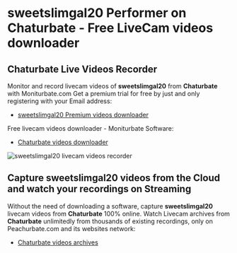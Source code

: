 # sweetslimgal20 Performer on Chaturbate - Free LiveCam videos downloader

## Chaturbate Live Videos Recorder

Monitor and record livecam videos of **sweetslimgal20** from **Chaturbate** with Moniturbate.com
Get a premium trial for free by just and only registering with your Email address:
* [sweetslimgal20 Premium videos downloader](https://moniturbate.com/request-demo-licence-key.html)

Free livecam videos downloader - Moniturbate Software:
* [Chaturbate videos downloader](https://moniturbate.com/moniturbate-download-software.html)

![sweetslimgal20 livecam videos recorder](https://peachurnet.com/templates/moniturbate-software.png)


## Capture sweetslimgal20 videos from the Cloud and watch your recordings on Streaming

Without the need of downloading a software, capture **sweetslimgal20** livecam videos from **Chaturbate** 100% online.
Watch Livecam archives from **Chaturbate** unlimitedly from thousands of existing recordings, only on Peachurbate.com and its websites network:
* [Chaturbate videos archives](https://peachurnet.com/)